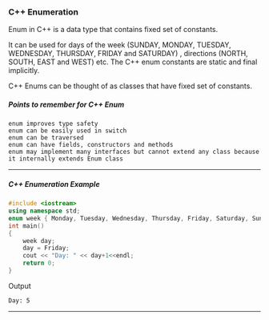 ### C++ Enumeration


Enum in C++ is a data type that contains fixed set of constants.

It can be used for days of the week (SUNDAY, MONDAY, TUESDAY, WEDNESDAY, THURSDAY, FRIDAY and SATURDAY) , directions (NORTH, SOUTH, EAST and WEST) etc. The C++ enum constants are static and final implicitly.

C++ Enums can be thought of as classes that have fixed set of constants.

##### Points to remember for C++ Enum


```
enum improves type safety
enum can be easily used in switch
enum can be traversed
enum can have fields, constructors and methods
enum may implement many interfaces but cannot extend any class because it internally extends Enum class
```

----------

##### C++ Enumeration Example

```c++
#include <iostream>  
using namespace std;  
enum week { Monday, Tuesday, Wednesday, Thursday, Friday, Saturday, Sunday };  
int main()  
{  
    week day;  
    day = Friday;  
    cout << "Day: " << day+1<<endl;  
    return 0;  
} 
```
Output
```
Day: 5
```


------------


